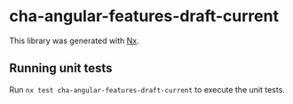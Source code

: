 # cha-angular-features-draft-current

This library was generated with [Nx](https://nx.dev).

## Running unit tests

Run `nx test cha-angular-features-draft-current` to execute the unit tests.
